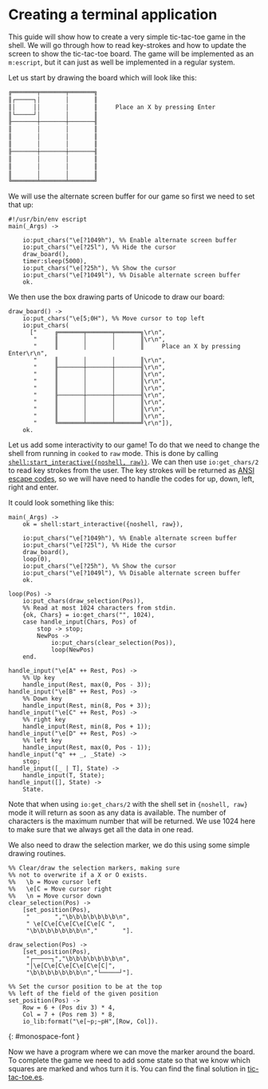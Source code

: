 <!--
%CopyrightBegin%

SPDX-License-Identifier: Apache-2.0

Copyright Ericsson AB 2024-2025. All Rights Reserved.

Licensed under the Apache License, Version 2.0 (the "License");
you may not use this file except in compliance with the License.
You may obtain a copy of the License at

    http://www.apache.org/licenses/LICENSE-2.0

Unless required by applicable law or agreed to in writing, software
distributed under the License is distributed on an "AS IS" BASIS,
WITHOUT WARRANTIES OR CONDITIONS OF ANY KIND, either express or implied.
See the License for the specific language governing permissions and
limitations under the License.

%CopyrightEnd%
-->
# Creating a terminal application

This guide will show how to create a very simple tic-tac-toe game in
the shell. We will go through how to read key-strokes and how to update
the screen to show the tic-tac-toe board. The game will be implemented as an
`m:escript`, but it can just as well be implemented in a regular system.

Let us start by drawing the board which will look like this:

```txt
╔═══════╤═══════╤═══════╗
║┌─────┐│       │       ║
║│     ││       │       ║     Place an X by pressing Enter
║└─────┘│       │       ║
╟───────┼───────┼───────╢
║       │       │       ║
║       │       │       ║
║       │       │       ║
╟───────┼───────┼───────╢
║       │       │       ║
║       │       │       ║
║       │       │       ║
╚═══════╧═══════╧═══════╝
```


We will use the alternate screen buffer for our game so first we need to set that up:

```
#!/usr/bin/env escript
main(_Args) ->
    
    io:put_chars("\e[?1049h"), %% Enable alternate screen buffer
    io:put_chars("\e[?25l"), %% Hide the cursor
    draw_board(),
    timer:sleep(5000),
    io:put_chars("\e[?25h"), %% Show the cursor
    io:put_chars("\e[?1049l"), %% Disable alternate screen buffer
    ok.
```

We then use the box drawing parts of Unicode to draw our board:

```
draw_board() ->
    io:put_chars("\e[5;0H"), %% Move cursor to top left
    io:put_chars(
      ["     ╔═══════╤═══════╤═══════╗\r\n",
       "     ║       │       │       ║\r\n",
       "     ║       │       │       ║     Place an X by pressing Enter\r\n",
       "     ║       │       │       ║\r\n",
       "     ╟───────┼───────┼───────╢\r\n",
       "     ║       │       │       ║\r\n",
       "     ║       │       │       ║\r\n",
       "     ║       │       │       ║\r\n",
       "     ╟───────┼───────┼───────╢\r\n",
       "     ║       │       │       ║\r\n",
       "     ║       │       │       ║\r\n",
       "     ║       │       │       ║\r\n",
       "     ╚═══════╧═══════╧═══════╝\r\n"]),
    ok.
```

Let us add some interactivity to our game! To do that we need to change the
shell from running in `cooked` to `raw` mode. This is done by calling
[`shell:start_interactive({noshell, raw})`](`shell:start_interactive/1`).
We can then use `io:get_chars/2` to read key strokes from the user. The key
strokes will be returned as [ANSI escape codes](https://en.wikipedia.org/wiki/ANSI_escape_code), 
so we will have need to handle the codes for up, down, left, right and enter.

It could look something like this:

```
main(_Args) ->
    ok = shell:start_interactive({noshell, raw}),
    
    io:put_chars("\e[?1049h"), %% Enable alternate screen buffer
    io:put_chars("\e[?25l"), %% Hide the cursor
    draw_board(),
    loop(0),
    io:put_chars("\e[?25h"), %% Show the cursor
    io:put_chars("\e[?1049l"), %% Disable alternate screen buffer
    ok.

loop(Pos) ->
    io:put_chars(draw_selection(Pos)),
    %% Read at most 1024 characters from stdin.
    {ok, Chars} = io:get_chars("", 1024),
    case handle_input(Chars, Pos) of
        stop -> stop;
        NewPos ->
            io:put_chars(clear_selection(Pos)),
            loop(NewPos)
    end.

handle_input("\e[A" ++ Rest, Pos) ->
    %% Up key
    handle_input(Rest, max(0, Pos - 3));
handle_input("\e[B" ++ Rest, Pos) ->
    %% Down key
    handle_input(Rest, min(8, Pos + 3));
handle_input("\e[C" ++ Rest, Pos) ->
    %% right key
    handle_input(Rest, min(8, Pos + 1));
handle_input("\e[D" ++ Rest, Pos) ->
    %% left key
    handle_input(Rest, max(0, Pos - 1));
handle_input("q" ++ _, _State) ->
    stop;
handle_input([_ | T], State) ->
    handle_input(T, State);
handle_input([], State) ->
    State.
```

Note that when using `io:get_chars/2` with the shell set in `{noshell, raw}` mode
it will return as soon as any data is available. The number of characters
is the maximum number that will be returned. We use 1024 here to make sure that
we always get all the data in one read.

We also need to draw the selection marker, we do this using some simple drawing
routines.

```
%% Clear/draw the selection markers, making sure
%% not to overwrite if a X or O exists.
%%   \b = Move cursor left
%%   \e[C = Move cursor right
%%   \n = Move cursor down
clear_selection(Pos) ->
    [set_position(Pos),
     "       ","\b\b\b\b\b\b\b\n",
     " \e[C\e[C\e[C\e[C\e[C ",
     "\b\b\b\b\b\b\b\n","       "].

draw_selection(Pos) ->
    [set_position(Pos),
     "┌─────┐","\b\b\b\b\b\b\b\n",
     "│\e[C\e[C\e[C\e[C\e[C│",
     "\b\b\b\b\b\b\b\n","└─────┘"].

%% Set the cursor position to be at the top
%% left of the field of the given position
set_position(Pos) ->
    Row = 6 + (Pos div 3) * 4,
    Col = 7 + (Pos rem 3) * 8,
    io_lib:format("\e[~p;~pH",[Row, Col]).
```
{: #monospace-font }

Now we have a program where we can move the marker around the board.
To complete the game we need to add some state so that we know which
squares are marked and whos turn it is. You can find the final solution
in [tic-tac-toe.es](assets/tic-tac-toe.es).